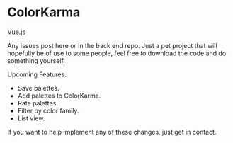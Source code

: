 # ColorKarma

Vue.js

Any issues post here or in the back end repo. Just a pet project that will hopefully be of use to some people, feel free to download the code and do something yourself.

Upcoming Features:
- Save palettes.
- Add palettes to ColorKarma.
- Rate palettes.
- Filter by color family.
- List view.

If you want to help implement any of these changes, just get in contact.
